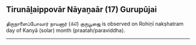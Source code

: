 ## Tirunāḻaippovār Nāyaṉaār (17) Gurupūjai
திருநாளைப்போவார் நாயனார் (௧௭) குருபூஜை is observed on Rohiṇī nakṣhatram day of Kanyā (solar) month (praatah/paraviddha).



---
